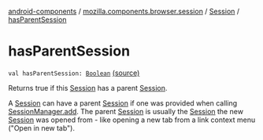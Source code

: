[android-components](../../index.md) / [mozilla.components.browser.session](../index.md) / [Session](index.md) / [hasParentSession](./has-parent-session.md)

# hasParentSession

`val hasParentSession: `[`Boolean`](https://kotlinlang.org/api/latest/jvm/stdlib/kotlin/-boolean/index.html) [(source)](https://github.com/mozilla-mobile/android-components/blob/master/components/browser/session/src/main/java/mozilla/components/browser/session/Session.kt#L515)

Returns true if this [Session](index.md) has a parent [Session](index.md).

A [Session](index.md) can have a parent [Session](index.md) if one was provided when calling [SessionManager.add](../-session-manager/add.md). The parent
[Session](index.md) is usually the [Session](index.md) the new [Session](index.md) was opened from - like opening a new tab from a link
context menu ("Open in new tab").

